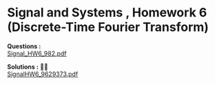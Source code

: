 # Signal and Systems , Homework 6  (Discrete-Time Fourier Transform)

**Questions :**   
<a href="https://github.com/BitterOcean/IUT/files/4801057/SignalHW6.pdf">Signal_HW6_982.pdf</a>  



**Solutions :** :metal::sunglasses:   
[SignalHW6_9629373.pdf](https://github.com/BitterOcean/IUT/files/4801059/SignalHW6_9629373.pdf)

